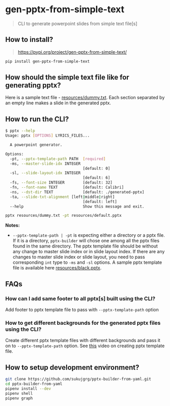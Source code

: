 # gen-pptx-from-simple-text

> CLI to generate powerpoint slides from simple text file[s]

## How to install?
> https://pypi.org/project/gen-pptx-from-simple-text/
```bash
pip install gen-pptx-from-simple-text
```

## How should the simple text file like for generating pptx?

Here is a sample text file - [resources/dummy.txt](resources/dummy.txt).
Each section separated by an empty line makes a slide in the generated pptx.

## How to run the CLI?
```bash
$ pptx --help
Usage: pptx [OPTIONS] LYRICS_FILES...

  A powerpoint generator.

Options:
  -pt, --pptx-template-path PATH  [required]
  -ms, --master-slide-idx INTEGER
                                  [default: 0]
  -sl, --slide-layout-idx INTEGER
                                  [default: 6]
  -fs, --font-size INTEGER        [default: 32]
  -fn, --font-name TEXT           [default: Calibri]
  -ns, --dst-dir TEXT             [default: ./generated-pptx]
  -ta, --slide-txt-alignment [left|middle|right]
                                  [default: left]
  --help                          Show this message and exit.
```

```bash
pptx resources/dummy.txt -pt resources/default.pptx
```
**Notes:**
- `--pptx-template-path | -pt` is expecting either a directory or a pptx file. If it is a
directory, `pptx-builder` will chose one among all the pptx files found in the same directory.
The pptx template file should be without any change to master slide index or in slide
layout index. If there are any changes to master slide index or slide layout, you need to
pass corresponding `int` type to `-ms` and `-sl` options.
A sample pptx template file is available here [resources/black.pptx](resources/).


## FAQs
### How can I add same footer to all pptx[s] built using the CLI?

Add footer to pptx template file to pass with `--pptx-template-path` option

### How to get different backgrounds for the generated pptx files using the CLI?

Create different pptx template files with different backgrounds and pass it on to
`--pptx-template-path` option. See [this](https://youtu.be/AftDaPQwhPg) video on
creating pptx template file.

## How to setup development environment?

```bash
git clone https://github.com/sukujgrg/pptx-builder-from-yaml.git
cd pptx-builder-from-yaml
pipenv install --dev
pipenv shell
pipenv graph
```
